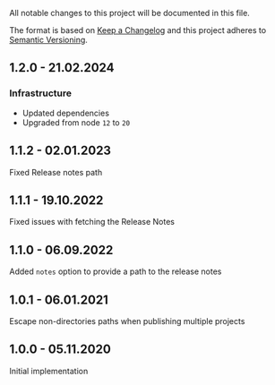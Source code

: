All notable changes to this project will be documented in this file.

The format is based on [Keep a Changelog](http://keepachangelog.com/)
and this project adheres to [Semantic Versioning](http://semver.org/).

## 1.2.0 - 21.02.2024

### Infrastructure
- Updated dependencies
- Upgraded from node `12` to `20`

## 1.1.2 - 02.01.2023

Fixed Release notes path

## 1.1.1 - 19.10.2022

Fixed issues with fetching the Release Notes

## 1.1.0 - 06.09.2022

Added `notes` option to provide a path to the release notes

## 1.0.1 - 06.01.2021

Escape non-directories paths when publishing multiple projects

## 1.0.0 - 05.11.2020

Initial implementation
